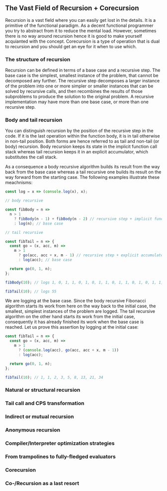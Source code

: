 ## The Vast Field of Recursion + Corecursion

Recursion is a vast field where you can easily get lost in the details. It is a primitive of the functional paradigm. As a decent functional programmer you try to abstract from it to reduce the mental load. However, sometimes there is no way around recursion hence it is good to make yourself acquianted with the concept. Corecursion is a type of operation that is dual to recursion and you should get an eye for it when to use which. 

### The structure of recursion

Recursion can be defined in terms of a base case and a recursive step. The base case is the simplest, smallest instance of the problem, that cannot be decomposed any further. The recursive step decomposes a larger instance of the problem into one or more simpler or smaller instances that can be solved by recursive calls, and then recombines the results of those subproblems to produce the solution to the original problem. A recursive implementation may have more than one base case, or more than one recursive step.

### Body and tail recursion

You can distinguish recursion by the position of the recursive step in the code. If it is the last operation within the function body, it is in tail otherwise in non-tail position. Both forms are hence referred to as tail and non-tail (or body) recursion. Body recursion keeps its state in the implicit function call stack whereas tail recursion keeps it in an explicit accumulator, which substitutes the call stack.

As a consequence a body recursive algorithm builds its result from the way back from the base case whereas a tail recursive one builds its result on the way forward from the starting case. The following examples illustrate these meachnisms:

```Javascript
const log = x => (console.log(x), x);

// body recursive

const fibBody = n =>
  n > 1
    ? fibBody(n - 1) + fibBody(n - 2) // recursive step + implicit function call stack
    : log(n); // base case

// tail recursive

const fibTail = n => {
  const go = (x, acc, m) =>
    m > 1
      ? go(acc, acc + x, m - 1) // recursive step + explicit accumulator
      : log(acc); // base case

  return go(0, 1, n);
};

fibBody(10); // logs 1, 0, 1, 1, 0, 1, 0, 1, 1, 0, 1, 1, 0, 1, 0, 1, 1, 0, 1, 0, 1, 1, 0, 1, 1, 0, 1, 0, 1, 1, 0, 1, 1, 0, 1, 0, 1, 1, 0, 1, 0, 1, 1, 0, 1, 1, 0, 1, 0, 1, 1, 0, 1, 0, 1, 1, 0, 1, 1, 0, 1, 0, 1, 1, 0, 1, 1, 0, 1, 0, 1, 1, 0, 1, 0, 1, 1, 0, 1, 1, 0, 1, 0, 1, 1, 0, 1, 1, 0

fibTail(10); // logs 55
```
We are logging at the base case. Since the body recursive Fibonacci algorithm starts its work from here on the way back to the initial case, the smallest, simplest instances of the problem are logged. The tail recursive algorithm on the other hand starts its work from the initial case, consequently it has already finished its work when the base case is reached. Let us prove this assertion by logging at the initial case:

```Javascript
const fibTail = n => {
  const go = (x, acc, m) =>
    m > 1
      ? (console.log(acc), go(acc, acc + x, m - 1))
      : log(acc);

  return go(0, 1, n);
};

fibTail(10); // 1, 1, 2, 3, 5, 8, 13, 21, 34
```

### Natural or structural recursion

### Tail call and CPS transformation

### Indirect or mutual recursion

### Anonymous recursion

### Compiler/Interpreter optimization strategies

### From trampolines to fully-fledged evaluators

### Corecursion

### Co-/Recursion as a last resort
